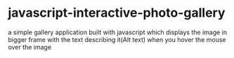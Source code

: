 # javascript-interactive-photo-gallery
a simple gallery application built with javascript which displays the image in bigger frame with the text describing it(Alt text)  when you hover the mouse over the image 
